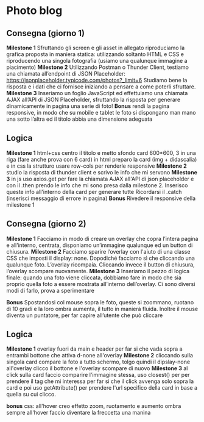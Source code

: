 Photo blog
===
## Consegna (giorno 1)
**Milestone 1**
Sfruttando gli screen e gli asset in allegato riproduciamo la grafica proposta in maniera statica: utilizzando soltanto HTML e CSS e riproducendo una singola fotografia (usiamo una qualunque immagine a piacimento)
**Milestone 2**
Utilizzando Postman o Thunder Client, testiamo una chiamata all’endpoint di JSON Placeholder:
https://jsonplaceholder.typicode.com/photos?_limit=6
Studiamo bene la risposta e i dati che ci fornisce iniziando a pensare a come poterli sfruttare.
**Milestone 3**
Inseriamo un foglio JavaScript ed effettuiamo una chiamata AJAX all’API di JSON Placeholder, sfruttando la risposta per generare dinamicamente in pagina una serie di foto!
**Bonus**
rendi la pagina responsive, in modo che su mobile e tablet le foto si dispongano man mano una sotto l’altra ed il titolo abbia una dimensione adeguata

## Logica 
**Milestone 1**
html+css
centro il titolo e metto sfondo
card 600*600, 3 in una riga (fare anche prova con 6 card)
in html preparo la card (img + didascalia) e in css la strutturo
usare row-cols per renderle responsive
**Milestone 2**
studio la risposta di thunder client e scrivo le info che mi servono
**Milestone 3**
in js uso axios.get per fare la chiamata AJAX all'API di json placeholder e con il .then prendo le info che mi sono presa dalla milestone 2. Inserisco queste info all'interno della card per generare tutte
Ricordarsi il .catch (inserisci messaggio di errore in pagina)
**Bonus**
Rivedere il responsive della milestone 1


## Consegna (giorno 2)
**Milestone 1**
Facciamo in modo di creare un overlay che copra l’intera pagina e all’interno, centrata, disponiamo un’immagine qualunque ed un button di chiusura.
**Milestone 2**
Facciamo sparire l’overlay con l'aiuto di una classe CSS che imposti il display: none.
Dopodiché facciamo sì che cliccando una qualunque foto. L’overlay ricompaia.
Cliccando invece il button di chiusura, l’overlay scompare nuovamente.
**Milestone 3**
Inseriamo il pezzo di logica finale: quando una foto viene cliccata, dobbiamo fare in modo che sia proprio quella foto a essere mostrata all’interno dell’overlay.
Ci sono diversi modi di farlo, prova a sperimentare 

**Bonus**
Spostandosi col mouse sopra le foto, queste si zoommano, ruotano di 10 gradi e la loro ombra aumenta, il tutto in manierà fluida. Inoltre il mouse diventa un puntatore, per far capire all’utente che può cliccare

## Logica
**Milestone 1**
overlay fuori da main e header per far si che vada sopra a entrambi
bottone che attiva d-none all'overlay
**Milestone 2**
cliccando sulla singola card compare la foto a tutto schermo, tolgo quindi il dipslay-none all'overlay
clicco il bottone e l'overlay scompare di nuovo
**Milestone 3**
al click sulla card faccio comparire l'immagine stessa, 
uso closest() per per prendere il tag che mi interessa per far si che il click avvenga solo sopra la card e poi uso getAttribute() per prendere l'url specifico della card in base a quella su cui clicco.

**bonus**
css: all'hover creo effetto zoom, ruotamento e aumento ombra 
sempre all'hover faccio diventare la freccetta una manina